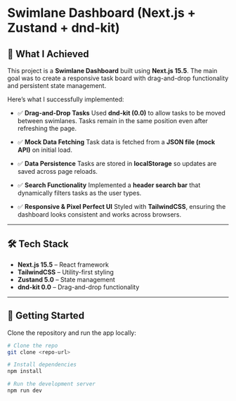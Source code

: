 # Swimlane Dashboard (Next.js + Zustand + dnd-kit)

## 📌 What I Achieved
This project is a **Swimlane Dashboard** built using **Next.js 15.5**.
The main goal was to create a responsive task board with drag-and-drop functionality and persistent state management.

Here’s what I successfully implemented:

- ✅ **Drag-and-Drop Tasks**
  Used **dnd-kit (0.0)** to allow tasks to be moved between swimlanes.
  Tasks remain in the same position even after refreshing the page.

- ✅ **Mock Data Fetching**
  Task data is fetched from a **JSON file (mock API)** on initial load.

- ✅ **Data Persistence**
  Tasks are stored in **localStorage** so updates are saved across page reloads.

- ✅ **Search Functionality**
  Implemented a **header search bar** that dynamically filters tasks as the user types.

- ✅ **Responsive & Pixel Perfect UI**
  Styled with **TailwindCSS**, ensuring the dashboard looks consistent and works across browsers.

---

## 🛠️ Tech Stack
- **Next.js 15.5** – React framework
- **TailwindCSS** – Utility-first styling
- **Zustand 5.0** – State management
- **dnd-kit 0.0** – Drag-and-drop functionality

---

## 🚀 Getting Started
Clone the repository and run the app locally:

```bash
# Clone the repo
git clone <repo-url>

# Install dependencies
npm install

# Run the development server
npm run dev
